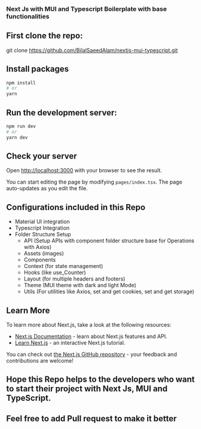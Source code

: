 ### Next Js with MUI and Typescript Boilerplate with base functionalities

## First clone the repo:

git clone https://github.com/BilalSaeedAlam/nextjs-mui-typescript.git

## Install packages

```bash
npm install
# or
yarn
```

## Run the development server:

```bash
npm run dev
# or
yarn dev
```

## Check your server

Open [http://localhost:3000](http://localhost:3000) with your browser to see the result.

You can start editing the page by modifying `pages/index.tsx`. The page auto-updates as you edit the file.

## Configurations included in this Repo

- Material UI integration
- Typescript Integration
- Folder Structure Setup
  - API (Setup APIs with component folder structure base for Operations with Axios)
  - Assets (images)
  - Components
  - Context (for state management)
  - Hooks (like use_Counter)
  - Layout (for multiple headers and footers)
  - Theme (MUI theme with dark and light Mode)
  - Utils (For utilities like Axios, set and get cookies, set and get storage)

## Learn More

To learn more about Next.js, take a look at the following resources:

- [Next.js Documentation](https://nextjs.org/docs) - learn about Next.js features and API.
- [Learn Next.js](https://nextjs.org/learn) - an interactive Next.js tutorial.

You can check out [the Next.js GitHub repository](https://github.com/vercel/next.js/) - your feedback and contributions are welcome!

## Hope this Repo helps to the developers who want to start their project with Next Js, MUI and TypeScript.

## Feel free to add Pull request to make it better
